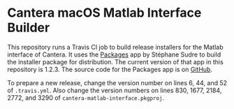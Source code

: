# Cantera macOS Matlab Interface Builder

This repository runs a Travis CI job to build release installers for the Matlab interface of
Cantera. It uses the [Packages](http://s.sudre.free.fr/Software/Packages/about.html) app by
Stéphane Sudre to build the installer package for distribution. The current version of that app in
this repository is 1.2.3. The source code for the Packages app is on
[GitHub](https://github.com/packagesdev/packages).

To prepare a new release, change the version number on lines 6, 44, and 52 of `.travis.yml`.
Also change the version numbers on lines 830, 1677, 2184, 2772, and 3290 of
`cantera-matlab-interface.pkgproj`.

